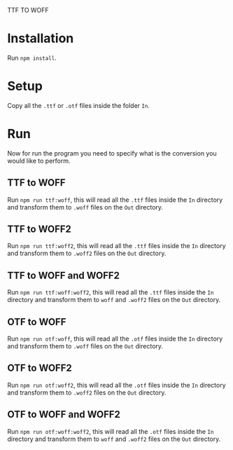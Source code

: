 TTF TO WOFF
# Installation
Run `npm install`.

# Setup
Copy all the `.ttf` or `.otf` files inside the folder `In`.

# Run
Now for run the program you need to specify what is the conversion you would like to perform.

## TTF to WOFF
Run `npm run ttf:woff`, this will read all the `.ttf` files inside the `In` directory and transform them to `.woff` files on the `Out` directory.

## TTF to WOFF2
Run `npm run ttf:woff2`, this will read all the `.ttf` files inside the `In` directory and transform them to `.woff2` files on the `Out` directory.

## TTF to WOFF and WOFF2
Run `npm run ttf:woff:woff2`, this will read all the `.ttf` files inside the `In` directory and transform them to `woff` and `.woff2` files on the `Out` directory.

## OTF to WOFF
Run `npm run otf:woff`, this will read all the `.otf` files inside the `In` directory and transform them to `.woff` files on the `Out` directory.

## OTF to WOFF2
Run `npm run otf:woff2`, this will read all the `.otf` files inside the `In` directory and transform them to `.woff2` files on the `Out` directory.

## OTF to WOFF and WOFF2
Run `npm run otf:woff:woff2`, this will read all the `.otf` files inside the `In` directory and transform them to `woff` and `.woff2` files on the `Out` directory.